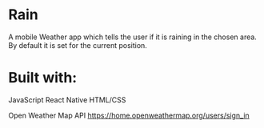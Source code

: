 # Rain

A mobile Weather app which tells the user if it is raining in the chosen area.
By default it is set for the current position.

# Built with:

JavaScript
React Native
HTML/CSS

Open Weather Map API
https://home.openweathermap.org/users/sign_in







